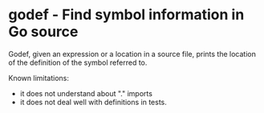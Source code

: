 # godef - Find symbol information in Go source

Godef, given an expression or a location in a source file, prints the
location of the definition of the symbol referred to.

Known limitations:

- it does not understand about "." imports
- it does not deal well with definitions in tests.
